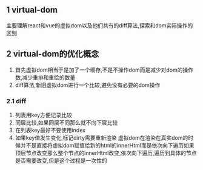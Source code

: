 ## 1 virtual-dom
主要理解react和vue的虚拟dom以及他们共有的diff算法,探索和dom实际操作的区别

## 2 virtual-dom的优化概念
1. 首先虚拟dom相当于是加了一个缓存,不是不操作dom而是减少对dom的操作数,减少重排和重绘的数量
2. diff算法,新旧虚拟dom进行一个比较,避免没有必要的dom操作

### 2.1 diff
1. 列表用key方便记录比较
2. 同层比较,如果同层不同那么就不向下层比较
3. 在列表key最好不要使用index
4. 如果key值发生变化,标记dirty需要重新渲染
虚拟dom在渲染在真实dom的时候并不是直接将虚拟dom赋值给新的html的innerHtml而是依次向下遍历如果顶层节点改变那么整个节点的innerHtml改变,依次向下遍历,遍历到具体的节点是否需要改变,但是这个过程是一次性的

